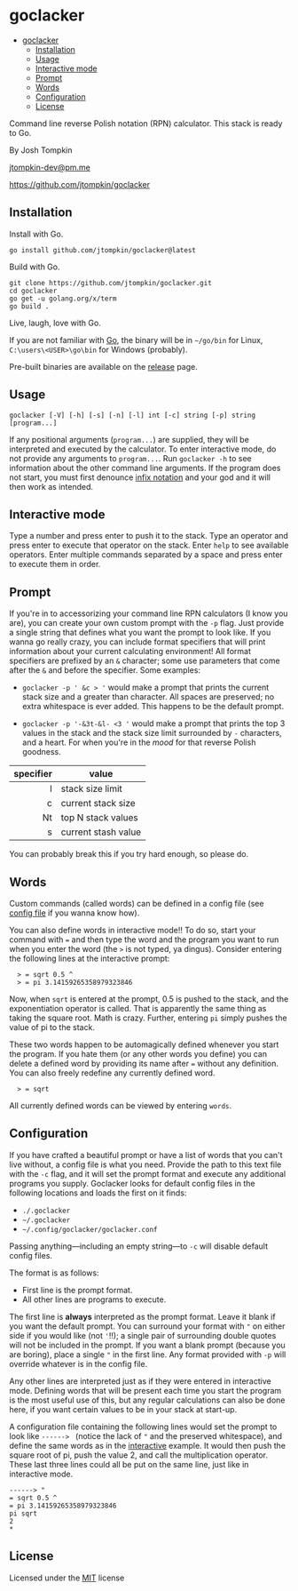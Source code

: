 # goclacker

<!--toc:start-->
- [goclacker](#goclacker)
  - [Installation](#installation)
  - [Usage](#usage)
  - [Interactive mode](#interactive-mode)
  - [Prompt](#prompt)
  - [Words](#words)
  - [Configuration](#configuration)
  - [License](#license)
<!--toc:end-->

Command line reverse Polish notation (RPN) calculator. This stack is ready to
Go.

By Josh Tompkin

jtompkin-dev@pm.me

https://github.com/jtompkin/goclacker

## Installation

Install with Go.

```
go install github.com/jtompkin/goclacker@latest
```

Build with Go.

```
git clone https://github.com/jtompkin/goclacker.git
cd goclacker
go get -u golang.org/x/term
go build .
```

Live, laugh, love with Go.

If you are not familiar with [Go](https://go.dev), the binary will be in
`~/go/bin` for Linux, `C:\users\<USER>\go\bin` for Windows (probably).

Pre-built binaries are available on the
[release](https://github.com/jtompkin/goclacker/releases/latest) page.

## Usage

```
goclacker [-V] [-h] [-s] [-n] [-l] int [-c] string [-p] string [program...]
```

If any positional arguments (`program...`) are supplied, they will be
interpreted and executed by the calculator. To enter interactive mode, do not
provide any arguments to `program...`. Run `goclacker -h` to see information
about the other command line arguments. If the program does not start, you must
first denounce [infix notation](https://en.wikipedia.org/wiki/Satan) and your
god and it will then work as intended.

## Interactive mode

Type a number and press enter to push it to the stack. Type an operator and
press enter to execute that operator on the stack. Enter `help` to see available
operators. Enter multiple commands separated by a space and press enter to
execute them in order.

## Prompt

If you're in to accessorizing your command line RPN calculators (I know you
are), you can create your own custom prompt with the `-p` flag. Just provide a
single string that defines what you want the prompt to look like. If you wanna
go really crazy, you can include format specifiers that will print information
about your current calculating environment! All format specifiers are prefixed
by an `&` character; some use parameters that come after the `&` and before the
specifier. Some examples:

 - `goclacker -p ' &c > '` would make a prompt that prints the current stack
 size and a greater than character. All spaces are preserved; no extra
 whitespace is ever added. This happens to be the default prompt.

 - `goclacker -p '-&3t-&l- <3 '` would make a prompt that prints the top 3
 values in the stack and the stack size limit surrounded by `-` characters, and
 a heart. For when you're in the *mood* for that reverse Polish goodness.

| specifier | value               |
|----------:|---------------------|
|         l | stack size limit    |
|         c | current stack size  |
|        Nt | top N stack values  |
|         s | current stash value |

You can probably break this if you try hard enough, so please do.

## Words

Custom commands (called words) can be defined in a config file (see [config
file](#configuration) if you wanna know how).

You can also define words in interactive mode!! To do so, start your command
with `=` and then type the word and the program you want to run when you enter
the word (the `>` is not typed, ya dingus). Consider entering the following
lines at the interactive prompt:

```
  > = sqrt 0.5 ^
  > = pi 3.14159265358979323846
```

Now, when `sqrt` is entered at the prompt, 0.5 is pushed to the stack, and the
exponentiation operator is called. That is apparently the same thing as taking
the square root. Math is crazy. Further, entering `pi` simply pushes the value
of pi to the stack.

These two words happen to be automagically defined whenever you start the
program. If you hate them (or any other words you define) you can delete a
defined word by providing its name after `=` without any definition. You can
also freely redefine any currently defined word.

```
  > = sqrt
```

All currently defined words can be viewed by entering `words`.

## Configuration

If you have crafted a beautiful prompt or have a list of words that you can't
live without, a config file is what you need. Provide the path to this text file
with the `-c` flag, and it will set the prompt format and execute any additional
programs you supply. Goclacker looks for default config files in the following
locations and loads the first on it finds:

- `./.goclacker`
- `~/.goclacker`
- `~/.config/goclacker/goclacker.conf`

Passing anything—including an empty string—to `-c` will disable default config
files.

The format is as follows:

- First line is the prompt format.
- All other lines are programs to execute.

The first line is **always** interpreted as the prompt format. Leave it blank if
you want the default prompt. You can surround your format with `"` on either
side if you would like (not `'`!!); a single pair of surrounding double quotes
will not be included in the prompt. If you want a blank prompt (because you are
boring), place a single `"` in the first line. Any format provided with `-p`
will override whatever is in the config file.

Any other lines are interpreted just as if they were entered in interactive
mode. Defining words that will be present each time you start the program is the
most useful use of this, but any regular calculations can also be done here, if
you want certain values to be in your stack at start-up.

A configuration file containing the following lines would set the prompt to look
like `------> ` (notice the lack of `"` and the preserved whitespace), and
define the same words as in the [interactive](#words) example. It would then
push the square root of pi, push the value 2, and call the multiplication
operator. These last three lines could all be put on the same line, just like in
interactive mode.

```
------> "
= sqrt 0.5 ^
= pi 3.14159265358979323846
pi sqrt
2
*
```

## License

Licensed under the
[MIT](https://raw.githubusercontent.com/jtompkin/goclacker/main/LICENSE) license
